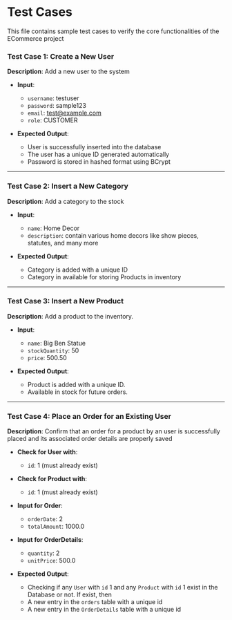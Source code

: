 # Test Cases

This file contains sample test cases to verify the core functionalities of the ECommerce project


### Test Case 1: Create a New User

**Description**: Add a new user to the system

- **Input**:
  - `username`: testuser
  - `password`: sample123
  - `email`: test@example.com
  - `role`: CUSTOMER

- **Expected Output**:
  - User is successfully inserted into the database
  - The user has a unique ID generated automatically
  - Password is stored in hashed format using BCrypt

---

### Test Case 2: Insert a New Category

**Description**: Add a category to the stock

- **Input**:
  - `name`: Home Decor
  - `description`: contain various home decors like show pieces, statutes, and many more

- **Expected Output**:
  - Category is added with a unique ID
  - Category in available for storing Products in inventory
    
---

### Test Case 3: Insert a New Product

**Description**: Add a product to the inventory.

- **Input**:
  - `name`: Big Ben Statue 
  - `stockQuantity`: 50
  - `price`: 500.50

- **Expected Output**:
  - Product is added with a unique ID.
  - Available in stock for future orders.

---

### Test Case 4: Place an Order for an Existing User

**Description**: Confirm that an order for a product by an user is successfully placed and its associated order details are properly saved

- **Check for User with**:
  - `id`: 1 (must already exist)

- **Check for Product with**:  
  - `id`: 1 (must already exist)

- **Input for Order**:  
  - `orderDate`: 2
  - `totalAmount`: 1000.0

- **Input for OrderDetails**:
  - `quantity`: 2
  - `unitPrice`: 500.0

- **Expected Output**:
  - Checking if any `User` with `id` 1 and any `Product` with `id` 1 exist in the Database or not. If exist, then
  - A new entry in the `orders` table with a unique id
  - A new entry in the `OrderDetails` table with a unique id
    
